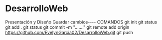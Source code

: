 # DesarrolloWeb
Presentación y Diseño
Guardar cambios---- COMANDOS
git init
git status
git add .
git status
git commit -m "......."
git remote add origin https://github.com/EvelynGarcia02/DesarrolloWeb.git
git push

